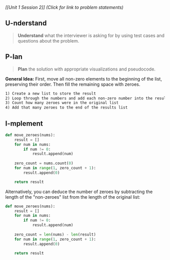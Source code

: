 *[[Unit 1 Session 2]] (Click for link to problem statements)*

## U-nderstand
 
> **Understand** what the interviewer is asking for by using test cases and questions about the problem.

## P-lan

> **Plan** the solution with appropriate visualizations and pseudocode.

**General Idea:** First, move all non-zero elements to the beginning of the list, preserving their order.  Then fill the remaining space with zeroes.

```markdown
1) Create a new list to store the result
2) Loop through the numbers and add each non-zero number into the results list
3) Count how many zeroes were in the original list
4) Add that many zeroes to the end of the results list
```

## I-mplement

```python
def move_zeroes(nums):
	result = []
	for num in nums:
		if num != 0:
			result.append(num)
		
	zero_count = nums.count(0)
	for num in range(1, zero_count + 1):
		result.append(0)

    return result
```

Alternatively, you can deduce the number of zeroes by subtracting the length of the "non-zeroes" list from the length of the original list:

```python
def move_zeroes(nums):
	result = []
	for num in nums:
		if num != 0:
			result.append(num)
		
	zero_count = len(nums) - len(result)
	for num in range(1, zero_count + 1):
		result.append(0)

    return result
```